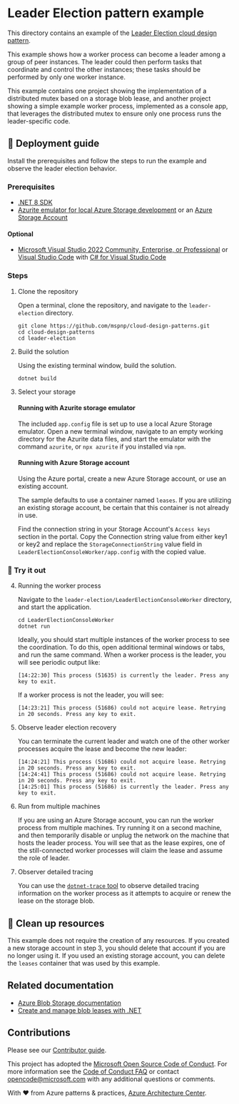 ﻿# Leader Election pattern example

This directory contains an example of the [Leader Election cloud design pattern](https://learn.microsoft.com/azure/architecture/patterns/leader-election).

This example shows how a worker process can become a leader among a group of peer instances. The leader could then perform tasks that coordinate and control the other instances; these tasks should be performed by only one worker instance.

This example contains one project showing the implementation of a distributed mutex based on a storage blob lease, and another project showing a simple example worker process, implemented as a console app, that leverages the distributed mutex to ensure only one process runs the leader-specific code.

## :rocket: Deployment guide

Install the prerequisites and follow the steps to run the example and observe the leader election behavior.

### Prerequisites

- [.NET 8 SDK](https://dotnet.microsoft.com/download/dotnet/8.0)
- [Azurite emulator for local Azure Storage development](https://learn.microsoft.com/azure/storage/common/storage-use-azurite) or an [Azure Storage Account](https://learn.microsoft.com/azure/storage/common/storage-account-create)

#### Optional
- [Microsoft Visual Studio 2022 Community, Enterprise, or Professional](https://visualstudio.microsoft.com/) or [Visual Studio Code](https://code.visualstudio.com/) with [C# for Visual Studio Code](https://marketplace.visualstudio.com/items?itemName=ms-dotnettools.csharp)

### Steps

1. Clone the repository

    Open a terminal, clone the repository, and navigate to the `leader-election` directory.

    ```shell
    git clone https://github.com/mspnp/cloud-design-patterns.git
    cd cloud-design-patterns
    cd leader-election
    ```

1. Build the solution

    Using the existing terminal window, build the solution.

    ```shell
    dotnet build
    ```

1. Select your storage

    #### Running with Azurite storage emulator

    The included `app.config` file is set up to use a local Azure Storage emulator. Open a new terminal window, navigate to an empty working directory for the Azurite data files, and start the emulator with the command `azurite`, or `npx azurite` if you installed via `npm`.

    #### Running with Azure Storage account

    Using the Azure portal, create a new Azure Storage account, or use an existing account.

    The sample defaults to use a container named `leases`. If you are utilizing an existing storage account, be certain that this container is not already in use.

    Find the connection string in your Storage Account's `Access keys` section in the portal. Copy the Connection string value from either key1 or key2 and replace the `StorageConnectionString` value field in `LeaderElectionConsoleWorker/app.config` with the copied value.

### :checkered_flag: Try it out

4. Running the worker process

    Navigate to the `leader-election/LeaderElectionConsoleWorker` directory, and start the application.

    ```shell
    cd LeaderElectionConsoleWorker
    dotnet run
    ```

    Ideally, you should start multiple instances of the worker process to see the coordination. To do this, open additional terminal windows or tabs, and run the same command. When a worker process is the leader, you will see periodic output like:

    ```output
    [14:22:30] This process (51635) is currently the leader. Press any key to exit.
    ```

    If a worker process is not the leader, you will see:

    ```output
    [14:23:21] This process (51686) could not acquire lease. Retrying in 20 seconds. Press any key to exit.
    ```

1. Observe leader election recovery

    You can terminate the current leader and watch one of the other worker processes acquire the lease and become the new leader:

    ```output
    [14:24:21] This process (51686) could not acquire lease. Retrying in 20 seconds. Press any key to exit.
    [14:24:41] This process (51686) could not acquire lease. Retrying in 20 seconds. Press any key to exit.
    [14:25:01] This process (51686) is currently the leader. Press any key to exit.
    ```

1. Run from multiple machines

    If you are using an Azure Storage account, you can run the worker process from multiple machines. Try running it on a second machine, and then temporarily disable or unplug the network on the machine that hosts the leader process. You will see that as the lease expires, one of the still-connected worker processes will claim the lease and assume the role of leader.

1. Observer detailed tracing

    You can use the [`dotnet-trace` tool](https://learn.microsoft.com/dotnet/core/diagnostics/dotnet-trace) to observe detailed tracing information on the worker process as it attempts to acquire or renew the lease on the storage blob.

## :broom: Clean up resources

This example does not require the creation of any resources. If you created a new storage account in step 3, you should delete that account if you are no longer using it. If you used an existing storage account, you can delete the `leases` container that was used by this example.

## Related documentation

- [Azure Blob Storage documentation](https://learn.microsoft.com/azure/storage/blobs/storage-blobs-introduction)
- [Create and manage blob leases with .NET](https://learn.microsoft.com/azure/storage/blobs/storage-blob-lease)

## Contributions

Please see our [Contributor guide](../CONTRIBUTING.md).

This project has adopted the [Microsoft Open Source Code of Conduct](https://opensource.microsoft.com/codeofconduct/). For more information see the [Code of Conduct FAQ](https://opensource.microsoft.com/codeofconduct/faq/) or contact <opencode@microsoft.com> with any additional questions or comments.

With :heart: from Azure patterns & practices, [Azure Architecture Center](https://azure.com/architecture).